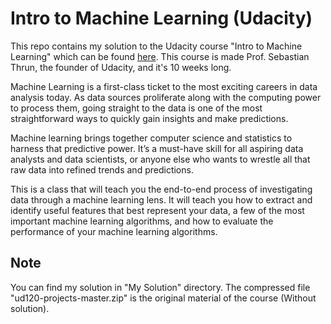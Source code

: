 # Intro to Machine Learning (Udacity)

This repo contains my solution to the Udacity course "Intro to Machine Learning" which can be found [here](https://eg.udacity.com/course/intro-to-machine-learning--ud120). This course is made Prof. Sebastian Thrun, the founder of Udacity, and it's 10 weeks long.



Machine Learning is a first-class ticket to the most exciting careers in data analysis today. As data sources proliferate along with the computing power to process them, going straight to the data is one of the most straightforward ways to quickly gain insights and make predictions.

Machine learning brings together computer science and statistics to harness that predictive power. It’s a must-have skill for all aspiring data analysts and data scientists, or anyone else who wants to wrestle all that raw data into refined trends and predictions.

This is a class that will teach you the end-to-end process of investigating data through a machine learning lens. It will teach you how to extract and identify useful features that best represent your data, a few of the most important machine learning algorithms, and how to evaluate the performance of your machine learning algorithms.



## Note

You can find my solution in "My Solution" directory. The compressed file "ud120-projects-master.zip" is the original material of the course (Without solution).